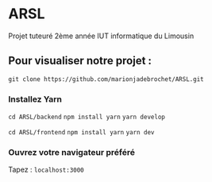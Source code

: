 # ARSL
Projet tuteuré 2ème année IUT informatique du Limousin

## Pour visualiser notre projet : 

```git clone https://github.com/marionjadebrochet/ARSL.git```

### Installez Yarn

```cd ARSL/backend``` 
```npm install yarn``` 
```yarn develop``` 

```cd ARSL/frontend``` 
```npm install yarn``` 
```yarn dev``` 

### Ouvrez votre navigateur préféré

Tapez : ```localhost:3000```
